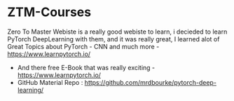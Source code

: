 # ZTM-Courses 
Zero To Master Webiste is a really good webiste to learn, i decieded to learn PyTorch DeepLearning with them, and it was really great, I learned alot of Great Topics about PyTorch - CNN and much more  -  https://www.learnpytorch.io/
* And there free E-Book that was really exciting - https://www.learnpytorch.io/ 
* GitHub Material Repo : https://github.com/mrdbourke/pytorch-deep-learning/

